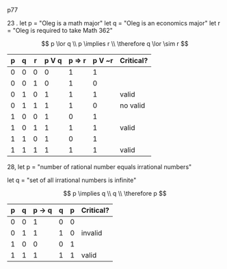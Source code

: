 p77

23 .
let p = "Oleg is a math major"
let q = "Oleg is an economics major"
let r = "Oleg is required to take Math 362"

$$
p \lor q \\
p \implies r \\
\therefore q \lor \sim r
$$

| p | q | r | p V q | p => r |  p V ~r | Critical? |
|---|---|---|-------|--------|---------|-----------|
| 0 | 0 | 0 | 0     | 1      | 1       |           |
| 0 | 0 | 1 | 0     | 1      | 0       |           |
| 0 | 1 | 0 | 1     | 1      | 1       | valid     |
| 0 | 1 | 1 | 1     | 1      | 0       | no valid  |
| 1 | 0 | 0 | 1     | 0      | 1       |           |
| 1 | 0 | 1 | 1     | 1      | 1       | valid     |
| 1 | 1 | 0 | 1     | 0      | 1       |           |
| 1 | 1 | 1 | 1     | 1      | 1       | valid     |

28,
let p = "number of rational number equals irrational numbers"

let q = "set of all irrational numbers is infinite"

$$
p \implies q \\
q \\
\therefore p
$$

| p | q | p -> q | q | p | Critical? |
|---|---|--------|---|---|-----------|
| 0 | 0 | 1      | 0 | 0 |           |
| 0 | 1 | 1      | 1 | 0 | invalid   |
| 1 | 0 | 0      | 0 | 1 |           |
| 1 | 1 | 1      | 1 | 1 | valid     |